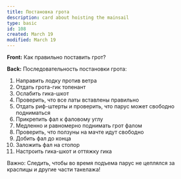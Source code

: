 ```yaml
---
title: Постановка грота
description: card about hoisting the mainsail
type: basic
id: 108
created: March 19
modified: March 19
---
```


**Front:**
Как правильно поставить грот?

**Back:**
Последовательность постановки грота:

1. Направить лодку против ветра
2. Отдать грота-гик топенант
3. Ослабить гика-шкот
4. Проверить, что все латы вставлены правильно
5. Отдать риф-штерты и проверить, что парус может свободно подниматься
6. Прикрепить фал к фаловому углу
7. Медленно и равномерно поднимать грот фалом
8. Проверить, что ползуны на мачте идут свободно
9. Добить фал до конца
10. Заложить фал на стопор
11. Настроить гика-шкот и оттяжку гика

Важно: Следить, чтобы во время подъема парус не цеплялся за краспицы и другие части такелажа! 